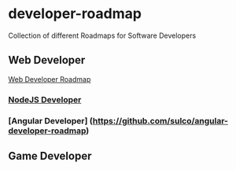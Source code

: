 # developer-roadmap
Collection of different Roadmaps for Software Developers


## Web Developer
[Web Developer Roadmap](https://github.com/kamranahmedse/developer-roadmap)

### [NodeJS Developer](https://github.com/aliyr/Nodejs-Developer-Roadmap)

### [Angular Developer] (https://github.com/sulco/angular-developer-roadmap)

## Game Developer
